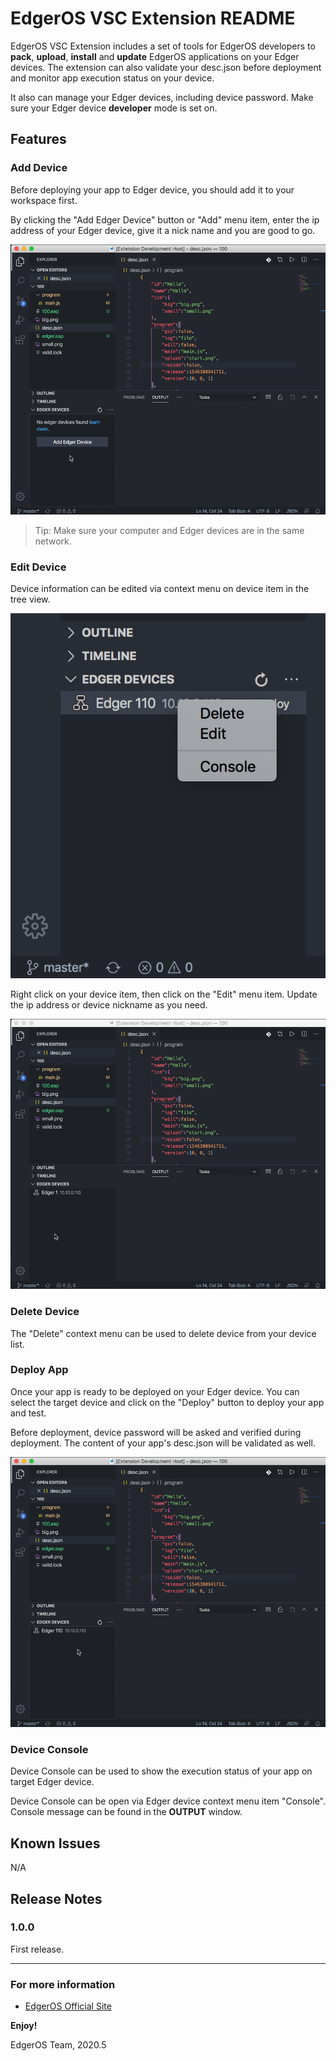 # EdgerOS VSC Extension README

EdgerOS VSC Extension includes a set of tools for EdgerOS developers to **pack**, **upload**, **install** and **update** EdgerOS applications on your Edger devices. The extension can also validate your desc.json before deployment and monitor app execution status on your device.

It also can manage your Edger devices, including device password. Make sure your Edger device **developer** mode is set on.

## Features

### Add Device

Before deploying your app to Edger device, you should add it to your workspace first.

By clicking the "Add Edger Device" button or "Add" menu item, enter the ip address of your Edger device, give it a nick name and you are good to go.

![add device](media/add-device.gif)

> Tip: Make sure your computer and Edger devices are in the same network.

### Edit Device

Device information can be edited via context menu on device item in the tree view.

![context menu](media/menu-items.png)

Right click on your device item, then click on the "Edit" menu item. Update the ip address or device nickname as you need.

![edit device](media/edit-device.gif)

### Delete Device

The "Delete" context menu can be used to delete device from your device list.

### Deploy App

Once your app is ready to be deployed on your Edger device. You can select the target device and click on the "Deploy" button to deploy your app and test.

Before deployment, device password will be asked and verified during deployment. The content of your app's desc.json will be validated as well.

![deploy app](media/deploy.gif)

### Device Console

Device Console can be used to show the execution status of your app on target Edger device.

Device Console can be open via Edger device context menu item "Console". Console message can be found in the **OUTPUT** window.

## Known Issues

N/A

## Release Notes

### 1.0.0

First release.

-----------------------------------------------------------------------------------------------------------

### For more information

* [EdgerOS Official Site](https://www.edgeros.com)

**Enjoy!**

EdgerOS Team, 2020.5

